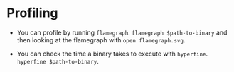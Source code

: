 # Profiling

- You can profile by running `flamegraph`.
  `flamegraph $path-to-binary` and then looking at the flamegraph with `open flamegraph.svg`.

- You can check the time a binary takes to execute with `hyperfine`.
  `hyperfine $path-to-binary`.
